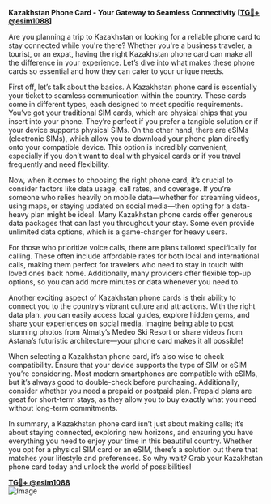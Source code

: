 **Kazakhstan Phone Card - Your Gateway to Seamless Connectivity [[TG💪+ @esim1088](https://t.me/s/esim1088)]**

Are you planning a trip to Kazakhstan or looking for a reliable phone card to stay connected while you're there? Whether you're a business traveler, a tourist, or an expat, having the right Kazakhstan phone card can make all the difference in your experience. Let’s dive into what makes these phone cards so essential and how they can cater to your unique needs.

First off, let’s talk about the basics. A Kazakhstan phone card is essentially your ticket to seamless communication within the country. These cards come in different types, each designed to meet specific requirements. You’ve got your traditional SIM cards, which are physical chips that you insert into your phone. They’re perfect if you prefer a tangible solution or if your device supports physical SIMs. On the other hand, there are eSIMs (electronic SIMs), which allow you to download your phone plan directly onto your compatible device. This option is incredibly convenient, especially if you don’t want to deal with physical cards or if you travel frequently and need flexibility.

Now, when it comes to choosing the right phone card, it’s crucial to consider factors like data usage, call rates, and coverage. If you’re someone who relies heavily on mobile data—whether for streaming videos, using maps, or staying updated on social media—then opting for a data-heavy plan might be ideal. Many Kazakhstan phone cards offer generous data packages that can last you throughout your stay. Some even provide unlimited data options, which is a game-changer for heavy users.

For those who prioritize voice calls, there are plans tailored specifically for calling. These often include affordable rates for both local and international calls, making them perfect for travelers who need to stay in touch with loved ones back home. Additionally, many providers offer flexible top-up options, so you can add more minutes or data whenever you need to.

Another exciting aspect of Kazakhstan phone cards is their ability to connect you to the country’s vibrant culture and attractions. With the right data plan, you can easily access local guides, explore hidden gems, and share your experiences on social media. Imagine being able to post stunning photos from Almaty’s Medeo Ski Resort or share videos from Astana’s futuristic architecture—your phone card makes it all possible!

When selecting a Kazakhstan phone card, it’s also wise to check compatibility. Ensure that your device supports the type of SIM or eSIM you’re considering. Most modern smartphones are compatible with eSIMs, but it’s always good to double-check before purchasing. Additionally, consider whether you need a prepaid or postpaid plan. Prepaid plans are great for short-term stays, as they allow you to buy exactly what you need without long-term commitments.

In summary, a Kazakhstan phone card isn’t just about making calls; it’s about staying connected, exploring new horizons, and ensuring you have everything you need to enjoy your time in this beautiful country. Whether you opt for a physical SIM card or an eSIM, there’s a solution out there that matches your lifestyle and preferences. So why wait? Grab your Kazakhstan phone card today and unlock the world of possibilities!

**[TG💪+ @esim1088](https://t.me/s/esim1088)**  
![Image](https://i.postimg.cc/Y0z9fWf4/image.png)